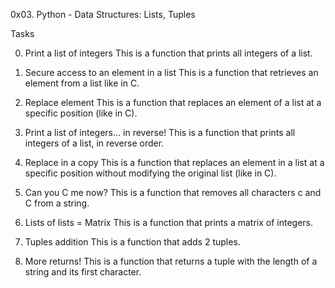 0x03. Python - Data Structures: Lists, Tuples

Tasks

0. Print a list of integers
This is a function that prints all integers of a list.

1. Secure access to an element in a list
This is a function that retrieves an element from a list like in C.

2. Replace element
This is a function that replaces an element of a list at a specific position (like in C).

3. Print a list of integers... in reverse!
This is a function that prints all integers of a list, in reverse order.

4. Replace in a copy
This is a function that replaces an element in a list at a specific position without modifying the original list (like in C).

5. Can you C me now?
This is a function that removes all characters c and C from a string.

6. Lists of lists = Matrix
This is a function that prints a matrix of integers.

7. Tuples addition
This is a function that adds 2 tuples.

8. More returns!
This is a function that returns a tuple with the length of a string and its first character.
